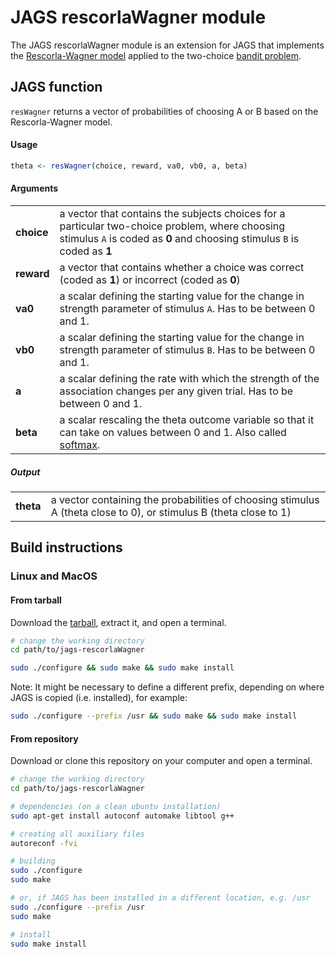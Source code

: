 # JAGS rescorlaWagner module

The JAGS rescorlaWagner module is an extension for JAGS that implements the
[Rescorla-Wagner model](https://en.wikipedia.org/wiki/Rescorla%E2%80%93Wagner_model)
applied to the two-choice [bandit problem](https://en.wikipedia.org/wiki/Multi-armed_bandit).

## JAGS function

`resWagner` returns a vector of probabilities of choosing A or B based on the
Rescorla-Wagner model.

#### Usage
```R
theta <- resWagner(choice, reward, va0, vb0, a, beta)
```

#### Arguments
|     |     |
| --- | --- |
| **choice** | a vector that contains the subjects choices for a particular two-choice problem, where choosing stimulus `A` is coded as **0** and choosing stimulus `B` is coded as **1** |
| **reward** | a vector that contains whether a choice was correct (coded as **1**) or incorrect (coded as **0**) |
| **va0** | a scalar defining the starting value for the change in strength parameter of stimulus `A`. Has to be between 0 and 1. |
| **vb0** | a scalar defining the starting value for the change in strength parameter of stimulus `B`. Has to be between 0 and 1. |
| **a** | a scalar defining the rate with which the strength of the association changes per any given trial. Has to be between 0 and 1. |
| **beta** |  a scalar rescaling the theta outcome variable so that it can take on values between 0 and 1. Also called [softmax](https://hannekedenouden.ruhosting.nl/RLtutorial/html/SoftMax.html). |


##### Output
|     |     |
| --- | --- |
| **theta** | a vector containing the probabilities of choosing stimulus A (theta close to 0), or stimulus B (theta close to 1) |


## Build instructions

### Linux and MacOS

#### From tarball

Download the [tarball](https://github.com/raviselker/jags-rescorlaWagner/releases/download/v0.9.0/JAGS-RESCORLAWAGNER-MODULE-0.9.0.tar.gz), extract it, and open a terminal.

```sh
# change the working directory
cd path/to/jags-rescorlaWagner

sudo ./configure && sudo make && sudo make install
```
Note: It might be necessary to define a different prefix, depending on where JAGS is copied (i.e. installed), for example:
```sh
sudo ./configure --prefix /usr && sudo make && sudo make install
```

#### From repository

Download or clone this repository on your computer and open a terminal.

```sh
# change the working directory
cd path/to/jags-rescorlaWagner

# dependencies (on a clean ubuntu installation)
sudo apt-get install autoconf automake libtool g++

# creating all auxiliary files
autoreconf -fvi

# building
sudo ./configure
sudo make

# or, if JAGS has been installed in a different location, e.g. /usr
sudo ./configure --prefix /usr
sudo make

# install
sudo make install
```
